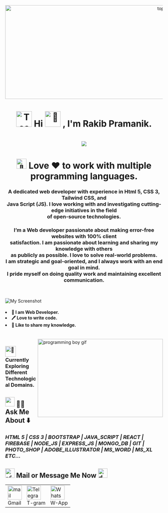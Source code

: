 <center>
<!--Header image -->
  <img   src="https://user-images.githubusercontent.com/66934377/223913733-deb1d974-787d-43c4-b60d-eff538aa161e.gif" alt = "top gif " height="300px" width="1000px" > </center> 
<h1 align="center" color="rgb(138,43,226)">
<!-- gif of laptop with man -->
  <img src="https://raw.githubusercontent.com/Tarikul-Islam-Anik/Animated-Fluent-Emojis/master/Emojis/People/Technologist.png" alt="Technologist" width="50" height="50" /> 
  Hi 
  <picture>  
    <source srcset="https://fonts.gstatic.com/s/e/notoemoji/latest/1f44b/512.webp" type="image/webp">
  <img src="https://fonts.gstatic.com/s/e/notoemoji/latest/1f44b/512.gif" alt="👋" width="50" height="50">
</picture>
  , I'm Rakib Pramanik.</h1>

<!-- Dynamic gerrting for profile viewers  -->
<h1 align="center">
    <img src="https://readme-typing-svg.herokuapp.com/?font=Righteous&size=35&center=true&vCenter=true&width=1000&height=90&duration=4500&lines=Hi+There!+👋;+I'm+Rakib!😊;🅰️+I'm+Developer+|+🤖+AI+Enthusiast+|+🅿️roblem+Solver;+Love+❤️+to+work+with+multiple+programming+languages;+🎉Let's+contribute+together;+👨‍💻Happy+coding;🌞Have+a+nice+day👍;" />
</h1>

<h1 align="center" color="blue">
 <picture>
  <source srcset="https://fonts.gstatic.com/s/e/notoemoji/latest/1f339/512.webp" type="image/webp">
  <img src="https://fonts.gstatic.com/s/e/notoemoji/latest/1f339/512.gif" alt="🌹" width="32" height="32">
</picture> 
<strong>  
Love ❤️ to work with multiple programming languages.
</strong>
</h1>

<h3 align="center">A dedicated web developer with experience in Html 5, CSS 3, Tailwind CSS, and<br> Java Script (JS). I love working with and investigating cutting-edge initiatives in the field<br> of open-source technologies.</h3>

<h3 align="center">
I’m a Web developer passionate about making error-free websites with 100% client <br>satisfaction. I am passionate about learning and sharing my knowledge with others <br>as    publicly as possible. I love to solve real-world problems. <br>I am strategic and goal-oriented, and I always work with an end goal in mind. <br>I pride myself on doing quality work and maintaining excellent communication.
</h3><br>

![My Screenshot
](https://github.com/mdrakibpramanik/mdrakibpramanik/blob/main/Screenshot%202025-06-12%20102232.png?raw=true)
<br>

<h4>
    <li class="font-semibold">👑 I am Web Developer.</li>
    <li class="font-semibold">🖊️ Love to write code.</li>
    <li class="font-semibold">🎤 Like to share my knowledge.</li>
</h4><br>

<img   align="right" src="https://tinyurl.com/28llma7r" alt="programming boy gif"  height="250px" width="400px" >
<h3 color="#16ff13 ">
 <picture>
  <source srcset="https://fonts.gstatic.com/s/e/notoemoji/latest/1f331/512.webp" type="image/webp">
  <img src="https://fonts.gstatic.com/s/e/notoemoji/latest/1f331/512.gif" alt="🌱" width="34" height="34">
 </picture><strong>Currently Exploring Different Technological Domains.</strong>
</h3>
<h2 color="rgb(80, 11, 218)" ><img src="https://tinyurl.com/288bbztv" height="30" > 🤔💭 Ask Me About ⬇️ </h2> <h3 color="rgb(80,125,42)"> <strong><em> HTML 5 | CSS 3 | BOOTSTRAP | JAVA_SCRIPT | REACT | FIREBASE | NODE_JS | EXPRESS_JS | MONGO_DB | GIT | PHOTO_SHOP | ADOBE_ILLUSTRATOR | MS_WORD | MS_XL ETC...</em></strong> </h3>

<!-- Contact me gifs and text -->
<h2 color="rgb(0,206,209)" > <img src="https://tinyurl.com/22k837wc" alt="✅" width="30" > Mail or Message Me Now <img src="https://tinyurl.com/23tagvde" alt="down arrow gif"   height="30" > </h2>
<table>
  <tr>
<td> <a href="mailto:mrprakibulislam03@gmail.com"> <img src="https://tinyurl.com/26ebg9mq"   height="45" width="45"  alt="mail" > </a> <br/> Gmail </td>
<td><a href="https://t.me/RakibPramanik03"> <img src="https://tinyurl.com/236jh9nf"   height="45" width="45"  alt="Telegram" ></a> <br/> T-gram </td>
<td><a href="https://wa.me/01703312017?text=Hi%2C%20I%20am%20Rakib%2C%20just%20drop%20a%20message."><img src="https://tinyurl.com/2axx8cdh" height="45" width="45" alt="WhatsApp"></a> <br/> W-App </td>
  </tr>
</table>
